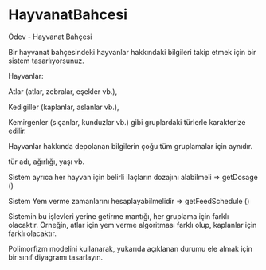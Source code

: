# HayvanatBahcesi
Ödev - Hayvanat Bahçesi


Bir hayvanat bahçesindeki hayvanlar hakkındaki bilgileri takip etmek için bir sistem tasarlıyorsunuz.



Hayvanlar:


Atlar (atlar, zebralar, eşekler vb.),


Kedigiller (kaplanlar, aslanlar vb.),


Kemirgenler (sıçanlar, kunduzlar vb.) gibi gruplardaki türlerle karakterize edilir.


Hayvanlar hakkında depolanan bilgilerin çoğu tüm gruplamalar için aynıdır.


tür adı, ağırlığı, yaşı vb.


Sistem ayrıca her hayvan için belirli ilaçların dozajını alabilmeli => getDosage ()


Sistem Yem verme zamanlarını hesaplayabilmelidir => getFeedSchedule ()


Sistemin bu işlevleri yerine getirme mantığı, her gruplama için farklı olacaktır. Örneğin, atlar için yem verme algoritması farklı olup, kaplanlar için farklı olacaktır.



Polimorfizm modelini kullanarak, yukarıda açıklanan durumu ele almak için bir sınıf diyagramı tasarlayın.
